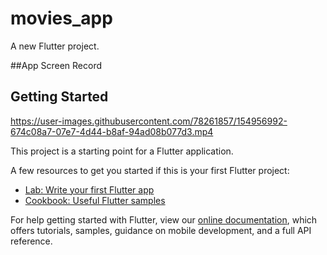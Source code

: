 # movies_app

A new Flutter project.

##App Screen Record

## Getting Started


https://user-images.githubusercontent.com/78261857/154956992-674c08a7-07e7-4d44-b8af-94ad08b077d3.mp4


This project is a starting point for a Flutter application.

A few resources to get you started if this is your first Flutter project:

- [Lab: Write your first Flutter app](https://flutter.dev/docs/get-started/codelab)
- [Cookbook: Useful Flutter samples](https://flutter.dev/docs/cookbook)

For help getting started with Flutter, view our
[online documentation](https://flutter.dev/docs), which offers tutorials,
samples, guidance on mobile development, and a full API reference.
